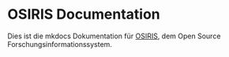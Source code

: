# OSIRIS Documentation

Dies ist die mkdocs Dokumentation für [OSIRIS](https://osiris-app.de), dem Open Source Forschungsinformationssystem. 